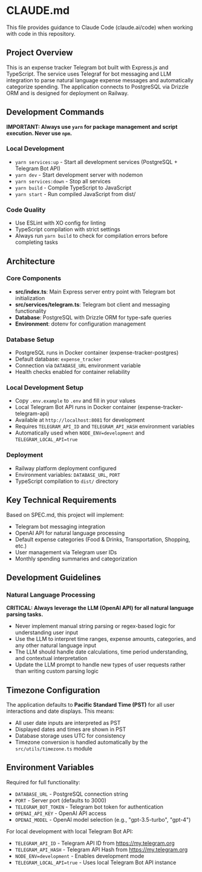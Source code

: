 # CLAUDE.md

This file provides guidance to Claude Code (claude.ai/code) when working with code in this repository.

## Project Overview

This is an expense tracker Telegram bot built with Express.js and TypeScript. The service uses Telegraf for bot messaging and LLM integration to parse natural language expense messages and automatically categorize spending. The application connects to PostgreSQL via Drizzle ORM and is designed for deployment on Railway.

## Development Commands

**IMPORTANT: Always use `yarn` for package management and script execution. Never use `npm`.**

### Local Development
- `yarn services:up` - Start all development services (PostgreSQL + Telegram Bot API)
- `yarn dev` - Start development server with nodemon
- `yarn services:down` - Stop all services
- `yarn build` - Compile TypeScript to JavaScript 
- `yarn start` - Run compiled JavaScript from dist/

### Code Quality
- Use ESLint with XO config for linting
- TypeScript compilation with strict settings
- Always run `yarn build` to check for compilation errors before completing tasks

## Architecture

### Core Components
- **src/index.ts**: Main Express server entry point with Telegram bot initialization
- **src/services/telegram.ts**: Telegram bot client and messaging functionality
- **Database**: PostgreSQL with Drizzle ORM for type-safe queries
- **Environment**: dotenv for configuration management

### Database Setup
- PostgreSQL runs in Docker container (expense-tracker-postgres)
- Default database: `expense_tracker`
- Connection via `DATABASE_URL` environment variable
- Health checks enabled for container reliability

### Local Development Setup
- Copy `.env.example` to `.env` and fill in your values
- Local Telegram Bot API runs in Docker container (expense-tracker-telegram-api)
- Available at `http://localhost:8081` for development
- Requires `TELEGRAM_API_ID` and `TELEGRAM_API_HASH` environment variables
- Automatically used when `NODE_ENV=development` and `TELEGRAM_LOCAL_API=true`

### Deployment
- Railway platform deployment configured
- Environment variables: `DATABASE_URL`, `PORT`
- TypeScript compilation to `dist/` directory

## Key Technical Requirements

Based on SPEC.md, this project will implement:
- Telegram bot messaging integration
- OpenAI API for natural language processing
- Default expense categories (Food & Drinks, Transportation, Shopping, etc.)
- User management via Telegram user IDs
- Monthly spending summaries and categorization

## Development Guidelines

### Natural Language Processing
**CRITICAL: Always leverage the LLM (OpenAI API) for all natural language parsing tasks.** 
- Never implement manual string parsing or regex-based logic for understanding user input
- Use the LLM to interpret time ranges, expense amounts, categories, and any other natural language input
- The LLM should handle date calculations, time period understanding, and contextual interpretation
- Update the LLM prompt to handle new types of user requests rather than writing custom parsing logic

## Timezone Configuration

The application defaults to **Pacific Standard Time (PST)** for all user interactions and date displays. This means:
- All user date inputs are interpreted as PST
- Displayed dates and times are shown in PST
- Database storage uses UTC for consistency
- Timezone conversion is handled automatically by the `src/utils/timezone.ts` module

## Environment Variables

Required for full functionality:
- `DATABASE_URL` - PostgreSQL connection string
- `PORT` - Server port (defaults to 3000)
- `TELEGRAM_BOT_TOKEN` - Telegram bot token for authentication
- `OPENAI_API_KEY` - OpenAI API access
- `OPENAI_MODEL` - OpenAI model selection (e.g., "gpt-3.5-turbo", "gpt-4")

For local development with local Telegram Bot API:
- `TELEGRAM_API_ID` - Telegram API ID from https://my.telegram.org
- `TELEGRAM_API_HASH` - Telegram API Hash from https://my.telegram.org
- `NODE_ENV=development` - Enables development mode
- `TELEGRAM_LOCAL_API=true` - Uses local Telegram Bot API instance